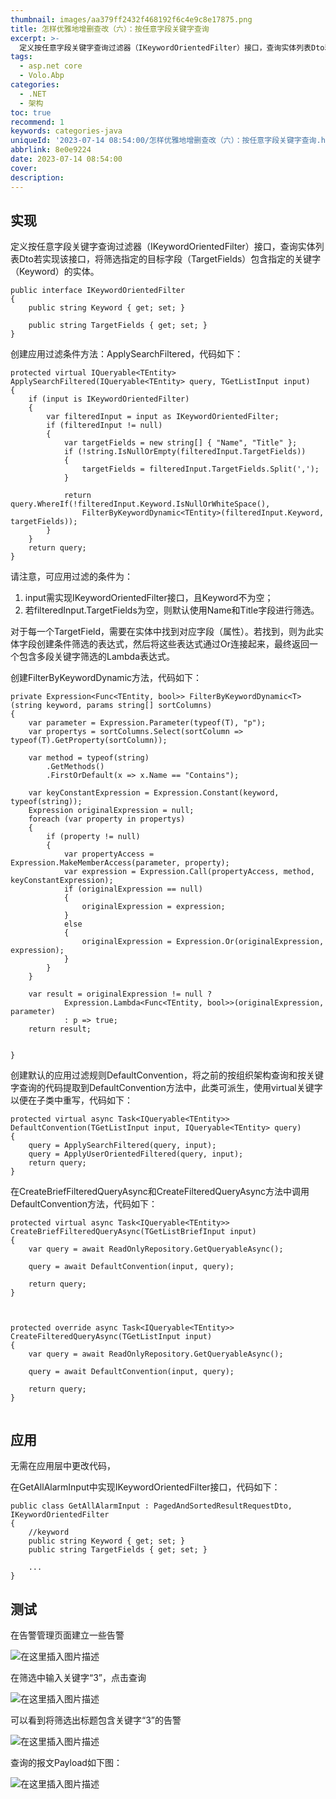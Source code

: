 ```yaml
---
thumbnail: images/aa379ff2432f468192f6c4e9c8e17875.png
title: 怎样优雅地增删查改（六）：按任意字段关键字查询
excerpt: >-
  定义按任意字段关键字查询过滤器（IKeywordOrientedFilter）接口，查询实体列表Dto若实现该接口，将筛选指定的目标字段（TargetFields）包含指定的关键字（Keyword）的实体。对于每一个TargetField，需要在实体中找到对应字段（属性）。若找到，则为此实体字段创建条件筛选的表达式，然后将这些表达式通过Or连接起来，最终返回一个包含多段关键字筛选的Lambda表达式。可以看到将筛选出标题包含关键字“3”的告警。在筛选中输入关键字“3”，点击查询。无需在应用层中更改代码，
tags:
  - asp.net core
  - Volo.Abp
categories:
  - .NET
  - 架构
toc: true
recommend: 1
keywords: categories-java
uniqueId: '2023-07-14 08:54:00/怎样优雅地增删查改（六）：按任意字段关键字查询.html'
abbrlink: 8e0e9224
date: 2023-07-14 08:54:00
cover:
description:
---
```

<!-- toc -->
## 实现

定义按任意字段关键字查询过滤器（IKeywordOrientedFilter）接口，查询实体列表Dto若实现该接口，将筛选指定的目标字段（TargetFields）包含指定的关键字（Keyword）的实体。

```
public interface IKeywordOrientedFilter
{
    public string Keyword { get; set; }

    public string TargetFields { get; set; }
}

```

创建应用过滤条件方法：ApplySearchFiltered，代码如下：

```
protected virtual IQueryable<TEntity> ApplySearchFiltered(IQueryable<TEntity> query, TGetListInput input)
{
    if (input is IKeywordOrientedFilter)
    {
        var filteredInput = input as IKeywordOrientedFilter;
        if (filteredInput != null)
        {
            var targetFields = new string[] { "Name", "Title" };
            if (!string.IsNullOrEmpty(filteredInput.TargetFields))
            {
                targetFields = filteredInput.TargetFields.Split(',');
            }

            return query.WhereIf(!filteredInput.Keyword.IsNullOrWhiteSpace(),
                FilterByKeywordDynamic<TEntity>(filteredInput.Keyword, targetFields));
        }
    }
    return query;
}
```
请注意，可应用过滤的条件为：

1. input需实现IKeywordOrientedFilter接口，且Keyword不为空；
2. 若filteredInput.TargetFields为空，则默认使用Name和Title字段进行筛选。

对于每一个TargetField，需要在实体中找到对应字段（属性）。若找到，则为此实体字段创建条件筛选的表达式，然后将这些表达式通过Or连接起来，最终返回一个包含多段关键字筛选的Lambda表达式。

创建FilterByKeywordDynamic方法，代码如下：
```
private Expression<Func<TEntity, bool>> FilterByKeywordDynamic<T>(string keyword, params string[] sortColumns)
{
    var parameter = Expression.Parameter(typeof(T), "p");
    var propertys = sortColumns.Select(sortColumn => typeof(T).GetProperty(sortColumn));

    var method = typeof(string)
        .GetMethods()
        .FirstOrDefault(x => x.Name == "Contains");

    var keyConstantExpression = Expression.Constant(keyword, typeof(string));
    Expression originalExpression = null;
    foreach (var property in propertys)
    {
        if (property != null)
        {
            var propertyAccess = Expression.MakeMemberAccess(parameter, property);
            var expression = Expression.Call(propertyAccess, method, keyConstantExpression);
            if (originalExpression == null)
            {
                originalExpression = expression;
            }
            else
            {
                originalExpression = Expression.Or(originalExpression, expression);
            }
        }
    }

    var result = originalExpression != null ?
            Expression.Lambda<Func<TEntity, bool>>(originalExpression, parameter)
            : p => true;
    return result;


}

```


创建默认的应用过滤规则DefaultConvention，将之前的按组织架构查询和按关键字查询的代码提取到DefaultConvention方法中，此类可派生，使用virtual关键字以便在子类中重写，代码如下：

```
protected virtual async Task<IQueryable<TEntity>> DefaultConvention(TGetListInput input, IQueryable<TEntity> query)
{
    query = ApplySearchFiltered(query, input);
    query = ApplyUserOrientedFiltered(query, input);
    return query;
}
```

在CreateBriefFilteredQueryAsync和CreateFilteredQueryAsync方法中调用DefaultConvention方法，代码如下：

```
protected virtual async Task<IQueryable<TEntity>> CreateBriefFilteredQueryAsync(TGetListBriefInput input)
{
    var query = await ReadOnlyRepository.GetQueryableAsync();

    query = await DefaultConvention(input, query);

    return query;
}



protected override async Task<IQueryable<TEntity>> CreateFilteredQueryAsync(TGetListInput input)
{
    var query = await ReadOnlyRepository.GetQueryableAsync();

    query = await DefaultConvention(input, query);

    return query;
}


```

## 应用

无需在应用层中更改代码，

在GetAllAlarmInput中实现IKeywordOrientedFilter接口，代码如下：

```
public class GetAllAlarmInput : PagedAndSortedResultRequestDto,   IKeywordOrientedFilter
{
    //keyword
    public string Keyword { get; set; }
    public string TargetFields { get; set; }

    ...
}

```

## 测试


在告警管理页面建立一些告警

![在这里插入图片描述](644861-20230714085325263-537602565.png)


在筛选中输入关键字“3”，点击查询

![在这里插入图片描述](644861-20230714085325600-74014648.png)


可以看到将筛选出标题包含关键字“3”的告警


![在这里插入图片描述](644861-20230714085325245-453436407.png)


查询的报文Payload如下图：

![在这里插入图片描述](644861-20230714085325535-66028390.png)
